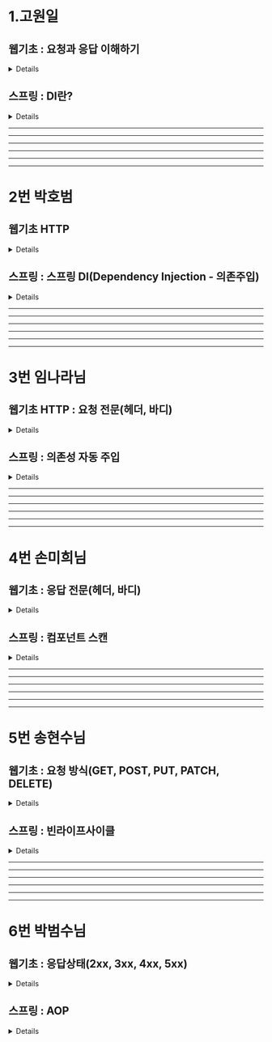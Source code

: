 # 1.고원일

## 웹기초 : 요청과 응답 이해하기
<details>
둘다 내장 객체의 종류 : 내장객체는 별도의 객체 생성 없이 각 내장 객체의 메서드를 사용할 수 있음 메이븐 레파지토리 API 문서가 이에 해당

요청은 request : 클라이언트의 요청 정보를 저장하는 역할, 웹 브라우저가 웹 서버에 웹 페이지를 달라고 하는 것

응답은 response : 클라이언트의 요청에 대한 응답 정보를 저장하는 역할, 웹 브라우저가 요청한 웹 페이지를 웹 브라우저에 제공하는 것

요청(request )은 JSP에서 가장 많이 사용됨 클라이언트가 전송한 요청 정보를 담고 있음

	<li>데이터 정송 방식 : <%=request.getMethod() %></li>
	<li>URL : <%=request.getRequestURL() %></li>
	<li>프로토콜 : <%=request.getProtocol() %></li>
	<li>서버이름 : <%=request.getServerName() %></li>
	<li>포트번호 : <%=request.getServerPort() %></li>
	<li>클라이언트 IP : <%=request.getRemoteAddr() %></li>
	<li>쿼리스트링 : <%=request.getQueryString() %></li>
	<li>파마미터 : <%=request.getParameter("eng") %></li>
	<li>파마미터 : <%=request.getParameter("han") %></li>
​
응답(response)는 요청에 의한 매개변수를 얻어와 내용을 처리하고 응답하는 역할 만약 클라이언트가 아이디와 비밀번호를 입력하여 정보를 받아 정보 일치 여부에 따른 뷰(JSP)로 이동하여 클라이언트에게 정보를 전달 또는 클라이언트의 정보를 저장하는 역할이라 보면된다.


	
	<% String id = request.getParameter("id");
	String pw = request.getParameter("pw");

     if("momo".equals(id) && "1234".equals(pw)){
	response.sendRedirect	("Welcome.jsp?id" + request.getParameter("id"));
​</details>
## 스프링 : DI란?
<details>
DI (Dependency 의존 Injection 주입)
이 단어를 이해하기 위해 의존을 먼저 이해해야한다.

쉽게 말해 꼬꼬무라고 이해하면 될 듯함. 

학원이 있으면 학원의 직원이 있고 그 직원과 강사 그리고 학생과 연결되어 있는 것 처럼 학원이라는 큰 컨테이너 안에 객체가 있고 서로 의존하고 있다고 생각하면 될 것 같음.

@Autowired 어노테이션을 이용해서 의존성을 주입함.

DI를 통해 의존성을 외부에서 주입하여 다형성을 이용하여 유연하게 객체들을 사용할 수 있음 또한 코드의 결합도를 낮추어 유연하게 변경이 가능하게 만들어줌 

하나의 코드를 보면
```
public class MemberRegisterService { 
//의존 객체를 직접 생성
private MemberDao memberDao = new MemberDao();
//의존하는 MemberDao의 객체도 함께 생성
MemberRegisterService svc = new MemberRegisterService();
```
위 코드는 클래스 내부에 직접 의존하는 객체를 생성해서 사용하려고 new를 써서 의존하는 클래스를 불러오는 코드이다.

이는 생성은 쉽지만 유지보수 측면에서 문제점을 유발한다.

이를 위해 DI를 사용하여 객체를 직접 생성하는 대신 의존 객체를 전달 받는 방식으로 사용한다.

아래의  DI 코드를 보면 직접 객체를 생성하지 않고 생성자를 통해서 의존 객체를 전달 받는다.

즉 MemberRegisterService가 MemberDao 의 객체를 주입 받은 것.

```
2.
public MemberRegisterService(MemberDao memberDao){
	this.memberDao = memberDao;
}
```

Di는 변경의 유연함 때문에 사용한다. 만약 이미 만들어진 MemberDao의 객체 정보에 기능을 제공하는 changeMemberDao 클래스를 하나 더 만들어야 한다고 가정해보자.

```
3.
public class changeMemberDao extends MemberDao{
}
```

MemberDao 의 정보를 changeMemberDao 가 상속 받고 new 를 써서 만든 1번 코드 MemberDao  객체와 관련된 클래스 하나하나의 소스를 changeMemberDao  다 바꿔줘야한다. 

그게 수량이 많다면 변경에 있어서 유연함이 없다고 하는 것이다.  

하지만 DI를 사용하면 한번만 변경하면 끝
```
2번과 같이 MemberRegisterService안에 MemberDao를 주입
객체 생성
MemberDao memberDao = new MemberDao();
MemberRegisterService regSvc = new MemberRegisterService(memberDao);
3번 코드에 다형성을 이용한 객체 생성 코드를 한번만 변경하면 사용가능
MemberDao memberDao = new changeMemberDao ();
MemberRegisterService regSvc = new MemberRegisterService(memberDao);
```

DI의 실제 객체는 main 메서드에 생성하는데 이 방법 보다는 객체를 생성하고 의존 객체를 주입해주는 클래스를 따로 작성하는 것이 좋다.

즉 의존성 전용 클래스를 만드는 것. 레고의 조립 클래스 느낌으로 프로팰러, 바퀴, 몸통을 연결해주는 느낌으로. 
```
public class Lego
private MemberDao memberDao;
private MemberRegisterService regSvc;

public Lego(){
memberDao = new MemberDao();
regSvc = new MemberRegisterService(memberDao);

여기서 만약 changeMemberDao 를 써야한다면

public Lego(){
memberDao = new changeMemberDao ();
regSvc = new MemberRegisterService(memberDao);
```


참고사항: 그래들의 의존성도 찾아보니 지정된 의존들의 프로그램을 가져오는 건 맞지만 DI의 패턴과는 다른 점이 있음, DI는 객체 간의 의존성을 런타임에 주입하는 것이지만 그래들의 디펜던시스는 빌드 타임에 필요한 라이브러리를 제공해줌.

즉 서로의 의존성 목적이 다르다고 볼 수 있다.
한마디로 그래들이나 메이븐은 빌드타임의 의존 라이브러리를 받는 목적으로 DI 패턴을 사용하진 않는다.

DI 패턴은 주로 생성자 주입, 세터 주입, 인터페이스 주입 등을 통해 의존성을 주입하는데, 스프링 프레임워크에서는 이를 구현하기 위해 @Autowired 어노테이션을 제공한다
</details>
<hr>
<hr>
<hr>
<hr>
<hr>
<hr>

# 2번 박호범


## 웹기초 HTTP

<details>

# HTTP

HTTP : HyperText Transfer Protocol

HyperText : 텍스트 안에 링크를 포함하는 텍스트  
Transfer : 이동하다, 옮기다   
Protocol : 컴퓨터나 원거리 통신 장비 사이에서 메시지를 주고 받는 양식과 규칙의 체계 즉, 통신 규약 및 약속

 - 웹에서 데이터를 주고 받기 위한 통신 프로토콜이다.
 - 클라이언트와 서버 간의 통신(문서 혹은 데이터를 주고 받을 때)을 위한 프로토콜로 요청(Request)과 응답(Response)로 구성된다.
 - 주로 웹 브라우저와 웹 서버 간에 사용되며, 기반은 텍스트이다.
 - 웹에서 정보를 가져오거나 전송하는 데 사용되는 통신 규약이다.  

### HTTP 통신
 - 클라이언트(웹브라우저) - HTTP 요청 - 서버
 - 서버 - HTTP 응답 - 클라이언트(웹브라우저)  

#### 예시
"http://www.naver.com/index.html" 페이지를 열 때, 웹 브라우저는 HTTP 요청을 "http://www.naver.com" 서버로 보낸다.  
서버는 요청받은 객체 "/indext.html"을 찾는 데 성공했다면 그것의 타입, 길이 등의 정보를 HTTP 응답에 실어 클라이언트에게 보낸다.  

#### HTTP 통신의 사용의 이유
신뢰성 있는 데이터 전송 프로토콜을 사용해, 데이터 전송 중 손상되거나 꼬이지 않음을 보장
 - 따라서 개발자는 인터넷의 결함이나 약점에 대한 고민 없이 어플리케이션 고유 기능 구현에 집중 가능  


### HTTP 메소드 
 - HTTP의 요청(Request)는 다양한 메소드(Method)를 사용하여 서버에 특정 동작을 요청한다.
 - 일반적으로 사용되는 메소드에는 Get(데이터 조회), Post(데이터 전송), Put(데이터 갱신), Delete(데이터 삭제) 등이 있다.  

## URL(Uniform Resource Locator)과 URN(Uniform Resource Name)
 - 웹에서 특정 리소스를 찾기 위한 식별자  

### URL(Uniform Resource Locator)
 목적 : 특정한 리소스의 위치를 지정하는 데 사용, 주로 웹브라우저에서 사용되며 특정 리소스의 위치를 찾기 위해 쓰인다.  
 형식 : 'scheme://host:port/path?query#fragment'
  - scheme : 리소스에 접근하기 위해 사용되는 프로토콜 (예: http, https)
  - host : 리소스가 위치한 서버의 도메인 이름이나 IP 주소
  - port : 서버와 통신하기 위한 포트 번호 (일반적으로 생략 가능하며, 생략 시 기본값 사용)
  - path : 서버상의 리소스의 경로
  - query : 리소스에 대한 매개변수 (생략 가능)
  - fragment : 리소스의 특정 부분을 가리키는데 사용 (생략 가능)   

### URN(Uniform Resource Name)
 목적 : 리소스의 고유한 이름을 제공하는 데 사용, 주로 리로스의 고유성을 나타내기 위해 사용하며 리소스의 위치가 바뀌어도 동일한 URN을 유지  
 형식 : urn:namespace:identifier  
  - urn: URN임을 나타내는 식별자  
  - namespace: URN이 속하는 특정 네임스페이스 (예: ISBN, ISSN)  
  - identifier: 해당 네임스페이스 내에서 리소스를 식별하는데 사용되는 값  

 URL은 리소스의 위치를 나타내는 데 사용되고, URN은 리소스의 고유한 이름을 나타내는 데 사용된다.  

## HTTP의 요청 구조(클라이언트에서 서버로)
 - HTTP의 요청은 메소드, 헤더, 본문으로 구성된다.
 - 헤더는 요청에 대한 부가적인 정보를 전달하고 본문은 데이터를 포함하고 있다.  

#### HTTP의 응답 구조(서버에서 클라이언트로)
 - HTTP의 응답은 상태 코드, 헤더, 본문으로 구성된다.
 - 상태 코드는 요청의 성공 또는 실패를 나타낸다.  

#### 상태 코드
 - HTTP의 응답에는 성공, Redirection, 클라이언트 오류, 서버 오류 등을 나타내는 상태 코드가 포함되어 있다.
 - 2xx, 3xx, 4xx, 5xx 등이 있다.  

## 쿠키와 세션
 - HTTP는 Stateless(상태를 유지하지 않는) 프로토콜이므로, 쿠키와 세션을 통해 상태를 유지한다.
 - 쿠키는 클라이언트에 저장되는 작은 데이터의 조각이고, 세션은 서버에 저장된 정보이다.  

## HTTPS : HTTP에 보안의 기능을 더한 것
 - S : Secure(안전한)의 약자이다.
 - 데이터를 암호화 해서 보낸다.
 - SSL/TLS 인증서를 사용하여 자신의 신원을 증명하기 때문에 클라이언트와 서버 간 통신의 안전성을 보장한다.
 - 위와 같은 과정을 거치기 때문에 전송 속도가 HTTP보다 조금 더 느리다.
 - 최근에는 보안의 중요성이 대두되어 HTTPS를 선호하는 추세이다.
  

## < 질문과 답변 >

HTTP는 HTML 문서에 대한 정보를 보내는가?
 - 주로 HTML 데이터를 전송하는데 사용되지만, 다양한 유형의 데이터를 전송할 수 있다.
 - HTML 뿐만 아니라 텍스트 파일, 이미지, 오디오 및 비디오, JSON 및 XML 데이터, 기타 바이너리 데이터도 보낸다.  
  &nbsp;- HTML : 주로 웹 페이지의 구조와 콘텐츠를 전송하는데에 사용  
  &nbsp;- 텍스트 파일 : 일반 텍스트 파일 혹은 다양한 텍스트 기반의 데이터를 전송  
  &nbsp;- 이미지 : JPEG, PNG, GIF 등의 이미지 파일 전송  
  &nbsp;- 오디오 및 비디오 : MP3, MP4 등 오디오 및 비디오 파일을 전송  
  &nbsp;- JSON 및 XML 데이터 : 웹 애플리케이션 간에 데이터를 교환하는데 사용  
  &nbsp;- 기타 바이너리 데이터 : 임의의 이진 데이터 전송  
</details>



## 스프링 : 스프링 DI(Dependency Injection - 의존주입)

<details>
	# Spring DI 

## DI : Dependency Injection(의존성 주입)
 - 객체 지향 프로그래밍에서 사용되는 설계 패턴 중 하나로, 객체 간의 의존성을 외부에서 주입하는 방법이다.
 - DI를 통해 객체는 직접 자신이 필요로 하는 의존 객체를 생성하지 않고, 외부에서 주입 받아 사용한다.  
 - 즉, new 연산자를 통해 객체를 직접 생성하는 것이 아니라 외부에서 생성된 객체를 주입받아 이용하는 것이다.

### 의존성
- 객체가 다른 객체를 사용하고 있는 경우 즉, A객체가 없이는 B객체가 원하는 목적으로 사용될 수 없는 경우를 뜻한다.  
- 의존한다는 것은 의존 대상인 A객체가 변하면 그것이 B객체에 전달되고, A객체의 메소드가 변경되면 B객체에서도 그에 따른 수정이 필요한 것을 의미한다.  
- 또한 A객체의 형식은 그대로지만 로직이 변경되면 결과적으로 B객체의 기능에 영향을 미치는 것도 의존 관계에 있다고 할 수 있다.

### 따라서 의존성 주입은 두 객체 간의 관계를 맺어주는 것이다.

## DI(의존 주입)를 사용하는 이유
 - 코드의 재사용성, 유연성이 높아진다.  
&nbsp; - 하나의 작업만 수행하는 작은 객체는 많은 상황에서 재결합하고 재사용하기가 쉽기 때문이다.
 
 - 객체 간 결합도가 낮기 때문에 한 클래스를 수정했을 때 다른 클래스도 수정해야 하는 상황을 막아준다.
 
 - 유지보수가 쉬우며 테스트가 용이해진다.
 
 - 확장성을 가진다.

## IoC Inversion of Control(제어의 역전)   
 - 메소드나 객체의 호출작업을 개발자가 직접 하는 것이 아닌, 스프링 프레임워크에게 제어권을 넘기는 것이다. 
 - 대부분의 프레임워크에서 IoC를 적용하고 있고 스프링 또한 여러 프레임워크 중 하나이다.
 - @componentScan, @autowired 등을 예시로 들 수 있다.

## Spring DI : 스프링에서의 의존성 주입
 - 객체 간 의존성을 개발자가 객체 내부에서 직접 호출(new 연산자 생성)하는 대신, 외부(스프링 컨테이너)에서 객체를 생성 후 주입해주는 방식이다.  
 - 외부(스프링 컨테이너)에서 두 객체 간의 관계 설정을 해주는 디자인 패턴으로, 인터페이스를 사이에 두어 클래스 레벨에서는 의존 관계가 고정되지 않도록 한다.  
 - 런타임 시 관계를 동적으로 주입하여 유연성을 확보하고 결합도를 낮춘다.    

## 의존성 주입의 3가지 방법  
  
### 1. 생성자 주입  
 - 클래스에 생성자를 만든 후 @Autowired를 붙여 의존성을 주입받는 방법
 -  Spring 4.3 이후 클래스 내 생성자가 하나이고, 그 생성자로 주입받을 객체가 빈으로 등록되어 있다면 @Autowired를 생략 가능하다.
 -  객체의 성격에 맞게, 빈의 이름이 달라질 수 있다.
 - 생성자 주입은 인스턴스 생성 시 1회 호출되는 것이 보장되기 때문에, 주입 받은 객체가 변하지 않거나 반드시 객체 주입이 필요한 경우 강제하기 위해 사용된다.
 -  생성자를 2회 이상 정의할 수 없다.  

### 2. 필드 주입  
 - 코드가 간결하고 편하지만 의존 관계를 정확히 파악하기 함들다.    
 - 필드 주입 시 final 키워드를 선언할 수 없어 객체가 변할 수 있다.   
 - 주입이 동시에 일어나 겹치는 경우 순환참조 에러가 발생한다.    

### 3. 수정자(setter) 주입    
 - setter 혹은 사용자 정의 메소드를 통해 의존 관계 주입한다.    
 - setter의 경우 객체가 변경될 필요성(주입하는 객체를 변경하는 경우는 드묾)이 있을 때만 사용한다.    

## 스프링에서는 생성자 주입을 권장하는 이유
 
### 객체 불변성 확보  
 - 객체의 생성자는 객체 생성 시 최초 1회만 호출되기 때문에 주입 받은 객체가 불변 객체(메소드 변화 X)여야 하거나 반드시 해당 객체의 주입이 필요한 경우 사용한다.  
 - 생성자로 한번 의존 관계를 주입하면 생성자는 최초 1회 이후 다시 생성될 일이 없기 때문에 불변객체가 보장된다.

### 테스트 용이
 - 필드 주입으로 작성된 경우, 순수 자바 코드로 단위테스트를 실행하는 것이 불가능하다.
 - 메인 코드는 Spring과 같은 DI 프레임워크 위에서 동작하는데 단위테스트 시 단독적으로 실행되므로 의존관계 주입이 NULL 상태여서 NullPoninterException이 발생한다.
 - 생성자 주입 시 단독으로 실행할 때도 의존관계 주입이 성립된다.

### 순환참조 에러 방지
 - 순환참조 에러 : A객체는 B객체를 참조하고, B객체는 A객체를 참조해 두 객체가 서로를 동시에 참조할 때 발생한다.


### 의존성을 필드로 혹은 수정자(setter)로 주입시킬 경우, 프로그램 실행 중 에러가 발생한다.
 - 이때 컴파일 시에는 아무런 에러가 없다가 메소드 호출시에 발생한다는 것이 큰 문제가 된다.


### 이러한 이유들 때문에 여러 DI 방법 중 생성자주입 방식을 권장하고 있다.

### 의존성을 생성자로 주입했을 때는 컴파일 에러 발생으로 프로그램 실행 자체가 되지 않으므로 서비스 전 에러를 해결 할 수 있다.
</details>


<hr>
<hr>
<hr>
<hr>
<hr>
<hr>



# 3번 임나라님

## 웹기초 HTTP : 요청 전문(헤더, 바디)
<details>

헤더는 요청 또는 응답에 대한 정보를 가지고 있는 곳이고 바디는 서버와 클라이언트 간에 주고받을 실제 데이터를 담아두는 공간입니다.

**일반 헤더(General header)** :
요청 응답에 모두 적용 가능한 헤더이다.
메시지, 연결 관리 (Connection Management), 캐싱 정책 등을 제공한다.

**요청 헤더(Request header)** :
클라이언트가 서버에 요청할 때 이용되는 헤더이다.
클라이언트가 사용하는 언어정보 (languages), 유저 에이전트 (user agent) 와 받아들이는 미디어 타입에 대한 정보 (content-type) 등이 포함되어 있다.

**대표적 요청 헤더에는**
> **Host :** 요청하려는 서버 호스트 이름과 포트번호
>
> **User-Agent** : 클라이언트 프로그램 정보 ex) Mozilla/4.0, Windows NT5.1
>
> **Referer** : 현재 페이지로 연결되는 링크가 있던 이전 웹 페이지의 주소
>
> **Accept** : 클라이언트가 처리 가능한 MIME Type 종류 나열
>
> **Accept-Language** : 클라이언트가 지원가능한 언어 나열
>
> **Cookie :** 쿠기 값 key-value로 표현된다. Set-Cookie 헤더와 함께 서버로부터 이전에 전송됐던 저장된 HTTP 쿠키를 포함

Body (본문)
- POST, PUT 요청과 같이 **요청과 함께 전달되는 데이터**를 포함한다.
  - 요청과 함께 전달되는 데이터가 없을 경우 Body가 없을 수도 있다.

<!--
헤더: 호스트의 이름 또는 IP주소, 브라우저의 종류, 쿠키 정보 개발자도구 페이지에 가면 정보가 나와있음
헤더(header) : 사용자 요청 정보
    - 요청 URL, 
    - 요청 PATH,  
    - 요청 브라우저 설정(언어-Accept-Language, 브라우저 종류 - user-agent),  
    - 요청 쪽 IP, 
    - 요청 방식(GET, POST), 
    - 쿠키
바디(body)
     - 요청 쪽 전송 데이터 (POST)
     - 요청 헤더 Content-Type application/x-www-form-urlencoded;
     -요청 바디 : 키=값&키=값
              값 → URL 인코딩(16진수로 전환)
     -요청 헤더: Content-Type: application/json
     -요청 바디: { “키”: “값”, “키”: “값” }
     -->

</details>


## 스프링 : 의존성 자동 주입
<details>
의존 대상을 설정 코드에서 직접 주입하기 않고 스프링이 자동으로 의존하는 빈 객체를 주입해주는 기능도 있다. 이를 자동 주입이라 한다.

스프링에서 의존 자동 주입을 설정하려면 @Autowired 애노테이션이나 @Resource 애노테이션을 사용하면 된다. 스프링에서는 주로 **@Autowired**를 많이 사용한다.

**@Autowired 애노테이션을 이용한 의존 자동 주입**
자동 주입 기능을 사용하면 스프링이 알아서 의존 객체를 찾아서 주입한다.

자동 주입 기능을 사용하는 방법은 의존을 주입할 대상에 @Autowired 애노테이션을 붙이기만 하면 된다.

@Autowired 애노테이션을 **필드**나 **Setter 메서드**에 붙이면 스프링은 타입이 일치하는 빈 객체를 찾아서 주입한다.

---

### 일치하는 빈이 없는 경우
- @Autowired 애노테이션을 적용한 대상에 일치하는 빈이 없으면 UnsatisfiedDependencyException이 발생한다.

### @Autowired 애노테이션을 붙인 주입 대상에 일치하는 빈이 두 개 이상인 경우
- @Qualifier는 추가 구분자를 넣어주는 방식이다.
  -   빈 등록과 주입시 파라미터에 Qaulifier 이름을 추가하여 검색을 시도한다.

- @Primary는 동일 타입 빈이 매칭되면 해당 빈을 우선 주입하라는 뜻이다.

- @Primary와 @Qualifier가 겹치면 @Qualifier가 우선순위를 가져간다.

</details>

<hr>
<hr>
<hr>
<hr>
<hr>
<hr>

# 4번 손미희님



## 웹기초 : 응답 전문(헤더, 바디)
<details>
헤더는 요청 또는 응답에 대한 정보를 가지고 있는 곳이고 바디는 서버와 클라이언트 간에 주고받을 실제 데이터를 담아두는 공간입니다.

**일반 헤더(General header)** :
요청 응답에 모두 적용 가능한 헤더이다.
메시지, 연결 관리 (Connection Management), 캐싱 정책 등을 제공한다.

**요청 헤더(Request header)** :
클라이언트가 서버에 요청할 때 이용되는 헤더이다.
클라이언트가 사용하는 언어정보 (languages), 유저 에이전트 (user agent) 와 받아들이는 미디어 타입에 대한 정보 (content-type) 등이 포함되어 있다.

**대표적 요청 헤더에는**
> **Host :** 요청하려는 서버 호스트 이름과 포트번호
>
> **User-Agent** : 클라이언트 프로그램 정보 ex) Mozilla/4.0, Windows NT5.1
>
> **Referer** : 현재 페이지로 연결되는 링크가 있던 이전 웹 페이지의 주소
>
> **Accept** : 클라이언트가 처리 가능한 MIME Type 종류 나열
>
> **Accept-Language** : 클라이언트가 지원가능한 언어 나열
>
> **Cookie :** 쿠기 값 key-value로 표현된다. Set-Cookie 헤더와 함께 서버로부터 이전에 전송됐던 저장된 HTTP 쿠키를 포함

Body (본문)
- POST, PUT 요청과 같이 **요청과 함께 전달되는 데이터**를 포함한다.
  - 요청과 함께 전달되는 데이터가 없을 경우 Body가 없을 수도 있다.

<!--
헤더: 호스트의 이름 또는 IP주소, 브라우저의 종류, 쿠키 정보 개발자도구 페이지에 가면 정보가 나와있음
헤더(header) : 사용자 요청 정보
    - 요청 URL, 
    - 요청 PATH,  
    - 요청 브라우저 설정(언어-Accept-Language, 브라우저 종류 - user-agent),  
    - 요청 쪽 IP, 
    - 요청 방식(GET, POST), 
    - 쿠키
바디(body)
     - 요청 쪽 전송 데이터 (POST)
     - 요청 헤더 Content-Type application/x-www-form-urlencoded;
     -요청 바디 : 키=값&키=값
              값 → URL 인코딩(16진수로 전환)
     -요청 헤더: Content-Type: application/json
     -요청 바디: { “키”: “값”, “키”: “값” }
     -->

### 응답 (Response)
서버가 클라이언트로 보내는 메세지.

- Header
  - 응답에 대한 부가적인 정보
    Server (응답)
    서버의 소프트웨어 정보

### Header 항목
Set-Cooke
- 서버측에서 클라이언트에게 세션 쿠키 정보를 설정한다.


Age
- 캐시 응답. max-age 시간 내에서 얼마나 흘렀는지 초단위로 알려준다.
- Ex) max-age= 3600을 설정한 경우, 1분 후 Age: 60이 캐시 응답 헤더에 포함된다.


Cache-Control
- 웹 브라우저나 중간 서버와 같은 클라이언트 캐시에서 데이터의 캐싱 동작을 제어하는데 사용 된다.
- no-store : 클라이언트나 중간 서버에서 데이터를 저장하지 않아야 함을 뜻한다. 보안적인 이유로 민감한 정보가 포힘된 데이터의 경우에 사용한다. 캐시를 사용하지 않음을 뜻한다.
- no-cache : 클라이언트가 데이터를 캐시에 저장하지 않고 매번 서버로부터 다시 요청해야 함을 나타낸다.
  캐시를 사용하기 전에 서버에게 검사를 받고 데이터가 변경되지 않았다면 캐시를 사
  용한다.
- must-revalidate : 캐시 만료 후 최초 조회 시 원 서버에 검증 받아야 한다.


Content-Encoding
- 큰 HTML 문서를 압축해 전송 시간을 줄이기 위해서 사용한다.
- 혹은 허락받지 않은 제 3자가 볼 수 없게 콘텐츠를 암호화하거나 뒤섞어 보내는 목적으로 사용한다.
- 콘텐츠의 포맷과 연관되어있다.
- gzip, compress, defalte, identity와 같은 알고리즘 사용한다.
- 발송하는 쪽에서 콘텐츠에 적용한다.


Content-Type
- 컨텐츠의 미디어 타입, 문자 인코딩


Date
- 메시지가 보내진 날짜와 시간
- Wed, 13 Dec 2023 10:26:25 GMT


Location
- 300번대 응답이나 201 Created 응답일 때 어느 페이지로 이동할지를 알려주는 헤더

- Body (본문)
  서버가 클라이언트에게 응답할 데이터가 존재할 경우 해당 데이터를 담고 있다.

</details>

## 스프링 : 컴포넌트 스캔
<details>

# 컴포넌트스캔
- 스프링이 직접 클래스를 검색해서 빈으로 등록해주는 기능.
- 이전까지는 설정 정보에 직접 스프링 빈을 등록, 나열했는데 등록해야 할 빈의 수가 많아지면 일일히 등록하기 번거롭고, 설정 정보도 커지고, 누락 문제도 발생.
- 설정 클래스에서 빈으로 등록하지 않아도 원하는 클래스를 빈으로 등록할 수 있으므로 컴포넌트스캔 기능을 사용하면 설정 코드가 크게 줄어든다.
- 또한 의존 관계를 자동으로 주입하는 @Autowired 기능도 제공한다.

## 1. @Component
- 스프링이 검색해서 빈으로 등록할 수 있으려면 클래스에 @Component 어노테이션을 붙여야 한다.

- @Component 어노테이션에서 빈의 이름을 지정하지 않을 경우, 클래스 이름의 맨 앞글자를 소문자로 바꿔 자체 등록하여 사용한다.

## 2. @ComponentScan 어노테이션으로 스캔 대상 설정 및 제외하기
- @Component 어노테이션이 붙은 클래스를 스캔해서 스프링 빈으로 등록하려면 우선 설정 클래스에 @ComponentScan 어노테이션을 적용해야 한다.
- 기존의 설정 클래스와는 다르게 자동으로 스프링 빈을 등록하기 때문에 클래스 내부에 @Bean으로 등록한 클래스가 존재하지 않는다.
- 컴포넌트 스캔은 이름 그대로 @Component 어노테이션이 붙은 클래스를 스캔해 스프링 빈으로 등록한다.

- basePackages에 속성을 등록해 스캔 대상 패키지 목록을 지정한다.
- @ComponentScan (basePackages = {”spring})은 현재 프로젝트내에 존재하는 spring 패키지와 spring 패키지 하위 패키지에 속한 모든 클래스를 스캔 대상으로 설정한다는 의미이다.
- 반면 excludeFilters 속성을 사용하면 스캔할 때 특정 대상을 자동 등록 대상에서 제외할 수 있다.

## 기본 스캔 대상
@Component 어노테이션 뿐만 아니라 @Controller, @Service, @Repository, @Aspect, @Configuration 어노테이션이 붙은 클래스도 스캔 대상에 포함된다.


## 3. 컴포넌트 스캔에 따른 충돌 처리
- 컴포넌트 스캔 기능을 사용해서 자동으로 빈을 등록할 때는 중복된 빈 이름으로 인한 충돌에 주의해야 하는데, 스캔할 때 빈 이름이 같은 경우 수동 등록한 빈이 우선 스캔된다.

## 스프링 : 의존성 자동 주입

의존 대상을 설정 코드에서 직접 주입하기 않고 스프링이 자동으로 의존하는 빈 객체를 주입해주는 기능도 있다. 이를 자동 주입이라 한다.

스프링에서 의존 자동 주입을 설정하려면 @Autowired 애노테이션이나 @Resource 애노테이션을 사용하면 된다. 스프링에서는 주로 **@Autowired**를 많이 사용한다.

**@Autowired 애노테이션을 이용한 의존 자동 주입**
자동 주입 기능을 사용하면 스프링이 알아서 의존 객체를 찾아서 주입한다.

자동 주입 기능을 사용하는 방법은 의존을 주입할 대상에 @Autowired 애노테이션을 붙이기만 하면 된다.

@Autowired 애노테이션을 **필드**나 **Setter 메서드**에 붙이면 스프링은 타입이 일치하는 빈 객체를 찾아서 주입한다.

---

### 일치하는 빈이 없는 경우
- @Autowired 애노테이션을 적용한 대상에 일치하는 빈이 없으면 UnsatisfiedDependencyException이 발생한다.

### @Autowired 애노테이션을 붙인 주입 대상에 일치하는 빈이 두 개 이상인 경우
- @Qualifier는 추가 구분자를 넣어주는 방식이다.
  -   빈 등록과 주입시 파라미터에 Qaulifier 이름을 추가하여 검색을 시도한다.

- @Primary는 동일 타입 빈이 매칭되면 해당 빈을 우선 주입하라는 뜻이다.

- @Primary와 @Qualifier가 겹치면 @Qualifier가 우선순위를 가져간다.




- 컴포넌트 스캔 기능을 이용할 때 다른 패키지에 같은 이름의 클래스가 존재할 경우
  @ComponentScan (basePackages = {”spring”, “spring2”}로 스캔 범위를 설정하고 스프링 컨테이너를 생성하면 spring2 패키지에 있는 MemberRefisterService 클래스를 빈으로 등록할 때, 빈 이름인 memberRefisterService 가 spring 패키지에 있는 MemberRefisterService 클래스의 빈과 타입이 다르다고 충돌이 일어난다.

## 4. 컴포넌트 스캔과 자동 의존 주입
@Autowired
- 생성자에 @Autowired 어노테이션을 지정하면, 스프링컨테이너가 자동으로 해당 스프링을 찾아 주입한다.
- 이 때, 기본 조회 전략은 타입이 같은 클래스의 빈 또는 해당 타입의 후손 클래스의 빈을 찾아서 주입하는 것니다.
  - getBean(MemberRepository.class)와 동일하다고 이해하면 된다.
  - 같은 타입이 여러 개 있는 경우 충돌 발생
- 생성 파라메터가 많아도 다 찾아서 자동으로 주입한다.


</details>

<hr>
<hr>
<hr>
<hr>
<hr>
<hr>

# 5번 송현수님
## 웹기초 : 요청 방식(GET, POST, PUT, PATCH, DELETE)
<details>
GET : URL에 파라미터를 붙여서 전송 즉, (?)쿼리스트링 문자열을 포함해서 요청 그래서 폼을 사용하지 않고 주소창에 입력만 해도 파마미터로 전송하여 결과가 웹 페이지에 출력된다 파라미터 길이에 제한이 있을 수 있다.

GET: 서버 자원 조회,  서버 자원을 가져오고자 할 때 사용합니다. 요청의 본문에 데이터를 넣지 않습니다. 데이터를 서버로 보내야 한다면 쿼리스트링을 사용합니다.
POST: 데이터 변화 서버에 자원을 새로 등록 할 때 사용 요청의 본문에 새로 등록할 데이터를 넣어 보냄
PUT : 데이터 치환. 서버 자원을 요청에 들어 있는 자원 치환 할 때 사용 요청 본문 치환할 데이터 넣어 보냄
PATCH : 부분 수정. 서버 자원의 일부만 수정하고자 할 때 사용. 요청 본문 일부 수정할 데이터 넣어 보냄
DELETE : 서버의 자원을 삭제하고자 할 때 사용합니다. 요청의 본문에 데이터를 넣지 않습니다.
OPTIONS : 요청을 하기 전에 통신 옵션을 설명하기 위해 사용합니다.
</details>

## 스프링 : 빈라이프사이클
<details>
	빈 라이프 사이클과 범위


	1. 컨테이너 초기화
		컨테이너란 BeanFactory : 컨테이너의 인터페이스
		빈 객체의 생성 
		의존 주입 Dependency Injection 
		초기화
	2. 컨테이너 종료
		빈 객체의 소멸
	3. 빈 객체의 라이프 사이클
		1) 객체 생성
			의존 설정
				초기화
					소멸
		1)Instantiation
			빈 인스턴스화 생성
		2) DisposableBean
			의존성 주입
		3) InitializingBean
			빈 초기화
		4)Bean in Use
			빈 사용
		5)Destruction
			빈 소멸
	4. 빈 객체의 초기화와 소멸 : 커스텀 메서드
		1) initMethod
		2) destroyMethod
	4.5 애노테이션
		@PostConstruct 
			초기화 단계시에 호출될 메서드
				메서드 제약 반드시 void 타입 파라미터가 없으며, 예외를 던지면 안 됩니다. 
					애노테이션이 붙은 메서드는 한번만 호출할수있다. 
		@PreDestroy() : 
			소멸 전에 호출될 메서드 (소멸직전에 자동으로 호출되어 정리 작업 등을 수행한다.) 
				메서드 제약 반드시 void 타입 파라미터가 없으며, 예외를 던지면 안 됩니다. 
					애노테이션이 붙은 메서드는 한번만 호출할수있다. 
				ex) 빈이 사용하는 리소스를 해제, 연결닫거나, 캐시를 비우는 ... 작업을 자동으로 수행한다
	5. 빈 객체의 생성과 관리 범위
		@Scope
			singleton : 단일 객체
			prototype : 조회마다 새로운 객체 생성 (스프링 컨테이너 관리 기능에 제한점이 생길 수 있다)
				제한점
					메모리 부하
					의존성 주입 관리의 어려움
					트랜잭션 관리 어려움
					자원 누출 가능성
</details>

<hr>
<hr>
<hr>
<hr>
<hr>
<hr>


# 6번 박범수님


## 웹기초 : 응답상태(2xx, 3xx, 4xx, 5xx)
<details>
### **HTTP 상태 코드**
    
1xx (조건부 응답) - 요청받음, 프로세스 계속.   
임시, 실험적인 상태. → 클라이언트로 보내면 안된다.
    
2xx (요청 수신, 처리 성공) 
    
    200 : 정상 응답 (요청 -> 서버 -> 응답)
    201 : 작성됨(CREATED)
    
3xx (리다이렉션 완료 : 다른 페이지로 이동)

    301 : 영구 이동 - get 또는 haed 요청에 대한 응답
    302 : 임시 이동 - 현재 다른 위치이지만 원래 위치를 사용할 때 (redirect)
    304 : 캐시됨 - 마지막 요청 이후 페이지가 수정되지 않았다. (요청의 응답으로 캐시를 사용했다는 뜻)
    
4xx : 요청 오류

 	400 : 잘못된 요청(BAD REQUEST) - 서버가 구문 인식 못함.
 	401 : 권한 없음(UNAUTHORIZED) - 인증 안됨(로그인이 필요한 페이지)
 	403 : 금지됨(FORBIDDEN) - 권한 없음
 	404 : 페이지 없음(NOT FOUND) 
 	405 : Method Not Allowed - POST 요청받는 서버에 GET으로 요청/ GET 요청받는 서버에 POST로 요청

5xx : 서버 오류

    500 - 내부 서버 오류(Internal Server Error) - 코드 오류, 서버 물리적 오류
    501, 502 (불량 게이트웨이)
    503 (서비스를 사용할 수 없음)
=======
2XX : 성공을 알리는 상태코드 입니다. 
          200(성공), 
          201(작성됨)이 많이 사용됩니다.
3XX : 리다이렉션(다른 페이지로 이동)을 알리는 상태 코드 입니다. 어떤 주소를 입력했는데 다른 주소의 페이지로 넘어갈 때 이 코드가 사용됩니다. 
          301(영구이동), 
          302(임시 이동) 
          304(수정되지 않음)는 요청의 응답으로 캐시를 사용했다는 뜻 입니다.
4XX : 요청 오류를 나타냅니다. 요청 자체에 오류가 있을 때 표시됩니다. 
          400(잘못된 요청), 
          401(권한없음), 
          403(금지됨), 
          404(찾을 수 없음), 
          405(메서드 처리 불가 Method Not Allowed)가 있습니다.
5XX : 서버오류를 나타냅니다. 특히 코드 오류나 물리적 서버 오류 때 발생하며 요청은 제대로 왔지만 서버에 오류가 생겼을 때 발생합니다. 이 오류가 뜨지 않게 주의해서 프로그래밍 해야 합니다. 
          500(코드 오류, 내부 서버 오류), 
          501&502(불량 게이트웨이), 
          503(서비스를 사용할 수 없음)이 자주 사용됩니다.
</details>
          
## 스프링 : AOP
<details>
### **AOP**

@EnableApectJAutoProxy : 프록시 설정 활성

```java
@Configuration
@EnableAspectJAutoProxy(proxyTargetClass = true) // 하위클래스 기반의 프록시
public class AppCtx {
    @Bean
    public Calculator calculator() {
        return new RecCalculator();
    }

    @Bean
    public ProxyCache proxyCache() {
        return new ProxyCache();
    }

    @Bean
    public ProxyCalculator proxyCalculator() {
        return new ProxyCalculator();
    }
}
```

1)**@Aspect** : **공통 기능**이 포함된 **클래스**

```java
import aopex.*;
import org.springframework.context.annotation.Bean;
import org.springframework.context.annotation.Configuration;
import org.springframework.context.annotation.EnableAspectJAutoProxy;

@Aspect     // aop
@Order(2)
public class ProxyCalculator {

    @Around("CommonPointcut.publicTarget()")
    public Object process(ProceedingJoinPoint joinPoint) throws Throwable {

        long stime = System.nanoTime(); // 공통 기능

        try {
            Object result = joinPoint.proceed(); // 핵심 기능을 대신 수행하는 메서드
            // factorial(...)

            return result;
        } finally {
            long etime = System.nanoTime(); // 공통 기능
            System.out.printf("걸린시간 : %d%n", etime - stime);
        }
    }
}
```

```java
@Aspect
@Order(1)
public class ProxyCache {

    private Map<Long, Object> cacheData = new HashMap<>();

    @Around("CommonPointcut.publicTarget()")
    public Object process(ProceedingJoinPoint joinPoint) throws Throwable {

        Object[] args = joinPoint.getArgs(); // 매개변수로 투입된 인자 값( 예 - 10L)
        Long num = (Long)args[0];
        if (cacheData.containsKey(num)) {
            System.out.println("캐시값 사용!");
            return cacheData.get(num);
        }

        Object result = joinPoint.proceed(); // ProxyCalculator::proceed()

        // 캐시 저장
        cacheData.put(num, result);
        System.out.println("캐시 저장!");

        return result;
    }
}
```

2) **@Pointcut** : 공통 기능이 적용될 **범위**

- execution 명시자

```java
import org.aspectj.lang.annotation.Aspect;
import org.aspectj.lang.annotation.Pointcut;

@Aspect
public class CommonPointcut {
    @Pointcut("execution(* aopex..*(long))")  // A
    public void publicTarget() {}
}
```

3) **@Around** : 공통 기능을 수행하고 핵심 기능을 대신 수행 주는 **메서드**

ProceedingJoinPoint joinPoint

Signature getSignature()

getName() : 메서드명
toLongString() : 자세한 메서드 이름 정보

 Object proceed() : 핵심 기능 대신 수행해 주는 메서드(범용 기능)
 Object[] getArgs()
 Object getTarget() : 핵심 기능 메서드가 속해 있는 객체의 참조 변수

1. @Order
    
    ProxyCache -> ProxyCalculator :  정상
    
    ProxyCaluclator -> ProxyCache : 캐시 동작 X
    
    프록시의 실행 순서가 매우 중요한 경우 @Order -> 순서를 직접 지정
    
    ```java
    @Aspect
    @Order(2)
    public class ProxyCalculator {
    	(...)
    }
    ```
    
    ```java
    @Aspect
    @Order(1)  // 우선 순위
    public class ProxyCache {
    	(...)
    }
    ```
    
2. 프록시 생성방식
    - 반복
        
        ```java
        public static void main(String[] args) {
                long stime = System.nanoTime();     // 공통 기능
        
                // 핵심 기능
                ImplCalculator cal1 = new ImplCalculator(); // 반복문
                long result1 = cal1.factorial(10L);
                System.out.printf("cal1 : %d%n", result1);
        
                long etime = System.nanoTime();     // 공통 기능
                System.out.printf("반복문으로 걸린 시간 : %d%n", etime - stime);
        
                stime = System.nanoTime();          // 공통 기능
        
                // 핵심 기능
                RecCalculator cal2 = new RecCalculator();   // 재귀 : 스택이 쌓여서 성능에 좋지 않다.
                long result2 = cal2.factorial(10L);
                System.out.printf("cal2 : %d%n", result2);
        
                etime = System.nanoTime();          //공통 기능
                System.out.printf("재귀문으로 걸린 시간 : %d%n", etime - stime);
            }   // 왜 재귀문이 더 짧지?
        }       // 반복되는 코드를 프록시로 묶어서 처리하려고 한다. -> Ex02
        ```
        
    - 프록시로
        
        ```java
        public class ProxyCalculator implements Calculator{
            private Calculator calculator;
        
            public ProxyCalculator(Calculator calculator) {
                this.calculator = calculator;
            }
            @Override
            public long factorial(long num) {
                long stime = System.nanoTime();     // 공통 기눙
        
                try {
        
                    long result = calculator.factorial(num);     // 핵심 기능
        
                    return result;
                } finally {
                    long etime = System.nanoTime();     // 공통 기능
                    System.out.printf("걸린시간 : %d%n", etime - stime);
                }
            }
        }
        ```
        
        ```java
        public static void main(String[] args) {
                // 데코레이션 패턴. 추가적인 기능을 더한다.
                // 기능을 대신 수행하기 때문에 프록시라고 부른다.
                ProxyCalculator cal1 = new ProxyCalculator(new ImplCalculator());
                long result1 = cal1.factorial(10L);
                System.out.printf("cal1 : %d%n", result1);
        
                ProxyCalculator cal2 = new ProxyCalculator(new RecCalculator());
                long result2 = cal2.factorial(10L);
                System.out.printf("cal2 : %d%n", result2);
            }
        }
        ```
        
    
3. @Around의 Pointcut 설정과 @Pointcut 재사용
    
    ```java
    @Aspect
    public class CommonPointcut {
        @Pointcut("execution(* aopex..*(long))")
        public void publicTarget() {}
    }
    ```
    
    위 pointcut을 아래에서 재사용
    
    ```java
    @Around("CommonPointcut.publicTarget()")
    public Object process(ProceedingJoinPoint joinPoint) throws Throwable {
    	(...)
    }
    ```
</details> 

